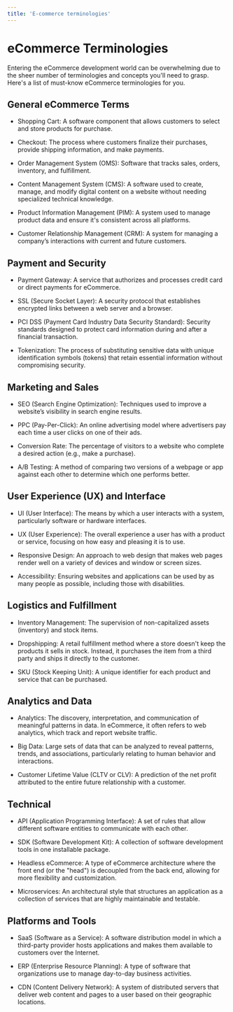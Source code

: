 ```yaml
---
title: 'E-commerce terminologies'
---
```


# eCommerce Terminologies

Entering the eCommerce development world can be overwhelming due to the sheer number of terminologies and concepts you'll need to grasp. Here's a list of must-know eCommerce terminologies for you.

## General eCommerce Terms

- Shopping Cart: A software component that allows customers to select and store products for purchase.

- Checkout: The process where customers finalize their purchases, provide shipping information, and make payments.

- Order Management System (OMS): Software that tracks sales, orders, inventory, and fulfillment.

- Content Management System (CMS): A software used to create, manage, and modify digital content on a website without needing specialized technical knowledge.

- Product Information Management (PIM): A system used to manage product data and ensure it's consistent across all platforms.

- Customer Relationship Management (CRM): A system for managing a company’s interactions with current and future customers.

## Payment and Security

- Payment Gateway: A service that authorizes and processes credit card or direct payments for eCommerce.

- SSL (Secure Socket Layer): A security protocol that establishes encrypted links between a web server and a browser.

- PCI DSS (Payment Card Industry Data Security Standard): Security standards designed to protect card information during and after a financial transaction.

- Tokenization: The process of substituting sensitive data with unique identification symbols (tokens) that retain essential information without compromising security.

## Marketing and Sales

- SEO (Search Engine Optimization): Techniques used to improve a website’s visibility in search engine results.

- PPC (Pay-Per-Click): An online advertising model where advertisers pay each time a user clicks on one of their ads.

- Conversion Rate: The percentage of visitors to a website who complete a desired action (e.g., make a purchase).

- A/B Testing: A method of comparing two versions of a webpage or app against each other to determine which one performs better.

## User Experience (UX) and Interface

- UI (User Interface): The means by which a user interacts with a system, particularly software or hardware interfaces.

- UX (User Experience): The overall experience a user has with a product or service, focusing on how easy and pleasing it is to use.

- Responsive Design: An approach to web design that makes web pages render well on a variety of devices and window or screen sizes.

- Accessibility: Ensuring websites and applications can be used by as many people as possible, including those with disabilities.

## Logistics and Fulfillment

- Inventory Management: The supervision of non-capitalized assets (inventory) and stock items.

- Dropshipping: A retail fulfillment method where a store doesn't keep the products it sells in stock. Instead, it purchases the item from a third party and ships it directly to the customer.

- SKU (Stock Keeping Unit): A unique identifier for each product and service that can be purchased.

## Analytics and Data

- Analytics: The discovery, interpretation, and communication of meaningful patterns in data. In eCommerce, it often refers to web analytics, which track and report website traffic.

- Big Data: Large sets of data that can be analyzed to reveal patterns, trends, and associations, particularly relating to human behavior and interactions.

- Customer Lifetime Value (CLTV or CLV): A prediction of the net profit attributed to the entire future relationship with a customer.

## Technical

- API (Application Programming Interface): A set of rules that allow different software entities to communicate with each other.

- SDK (Software Development Kit): A collection of software development tools in one installable package.

- Headless eCommerce: A type of eCommerce architecture where the front end (or the "head") is decoupled from the back end, allowing for more flexibility and customization.

- Microservices: An architectural style that structures an application as a collection of services that are highly maintainable and testable.

## Platforms and Tools

- SaaS (Software as a Service): A software distribution model in which a third-party provider hosts applications and makes them available to customers over the Internet.

- ERP (Enterprise Resource Planning): A type of software that organizations use to manage day-to-day business activities.

- CDN (Content Delivery Network): A system of distributed servers that deliver web content and pages to a user based on their geographic locations.